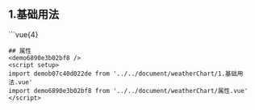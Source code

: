 ## 1.基础用法
<demob07c40d022de />
```vue{4}
<template>
    <weather-chart ref="chartRef" v-bind="chartOption"></weather-chart>
</template>
<script setup>
import { ref, onMounted } from 'vue';

const chartRef = ref();

const chartOption = {
    icons: [
        'http://sponsors.vuejs.org/images/chrome_frameworks_fund.png',
        'http://cn.vitejs.dev/logo-with-shadow.png',
        'http://v2.cn.vuejs.org/images/logo.svg'
    ],
    dates: ['今天\n03/25', '明天\n03/26', '周三\n03/27', '周四\n03/28', '周五\n03/29', '周六\n03/30', '周日\n03/31', '周一\n04/01'],
    temperature: [[7, 18], [12, 24], [15, 26], [13, 22], [15, 24], [11, 27], [13, 25], [13, 25]]
};

onMounted(() => {
    chartRef?.value?.renderChart();
});
</script>
<style lang="scss" scoped>
.zrx-chart {
    width: 859px;
    height: 402px;
    background-color: black;
}
</style>

```
## 属性
<demo6890e3b02bf8 />
<script setup>
import demob07c40d022de from '../../document/weatherChart/1.基础用法.vue'
import demo6890e3b02bf8 from '../../document/weatherChart/属性.vue'
</script>
